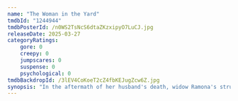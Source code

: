 ```yaml
---
name: "The Woman in the Yard"
tmdbId: "1244944"
tmdbPosterId: /n0WS2TsNcS6dtaZKzxipyO7LuCJ.jpg
releaseDate: 2025-03-27
categoryRatings:
    gore: 0
    creepy: 0
    jumpscares: 0
    suspense: 0
    psychological: 0
tmdbBackdropId: /3lEV4CoKoeT2cZ4fbKEJugZcw6Z.jpg
synopsis: "In the aftermath of her husband's death, widow Ramona's struggle to raise her two kids is hindered by the arrival of a mysterious woman with supernatural abilities."
---
```

